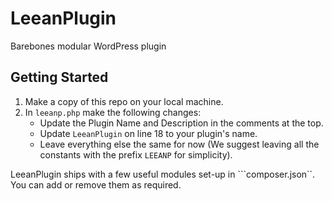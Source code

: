 # LeeanPlugin
Barebones modular WordPress plugin

## Getting Started

1. Make a copy of this repo on your local machine.
1. In ``leeanp.php`` make the following changes:
    - Update the Plugin Name and Description in the comments at the top.
    - Update ```LeeanPlugin``` on line 18 to your plugin's name.
    - Leave everything else the same for now (We suggest leaving all the constants with the prefix ```LEEANP``` for simplicity).

LeeanPlugin ships with a few useful modules set-up in ```composer.json``. You can add or remove them as required.
